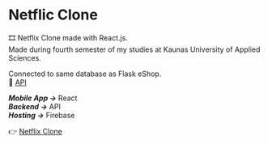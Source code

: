 # Netflic Clone #
🎞️ Netflix Clone made with React.js.<br/>
Made during fourth semester of my studies at Kaunas University of Applied Sciences.<br/>

Connected to same database as Flask eShop.<br/>
🔗 [API](https://developers.themoviedb.org/3)<br/>

***Mobile App ->*** React<br/>
***Backend ->*** API<br/>
***Hosting ->*** Firebase<br/>

👉 [Netflix Clone](https://netflix-clone-94690.web.app/)
